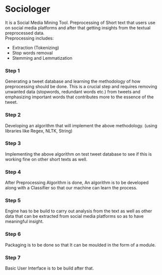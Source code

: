 # Sociologer
It is a Social Media Mining Tool.
Preprocessing of Short text that users use on social media platforms and after that getting insights from the textual preprocessed data.  
Preprocessing includes:
* Extraction (Tokenizing)
* Stop words removal
* Stemming and Lemmatization

### Step 1  
Generating a tweet database and learning the methodology of how preprocessing should be done. This is a crucial step and requires removing unwanted data (stopwords, redundant words etc.) from tweets and emphasizing important words that contributes more to the essence of the tweet.

### Step 2
Developing an algorithm that will implement the above methodology. (using libraries like Regex, NLTK, String)

### Step 3
Implementing the above algorithm on test tweet database to see if this is working fine on other short texts as well.

### Step 4
After Preprocessing Algorithm is done, An algorithm is to be developed along with a Classifier so that our machine can learn the process.

### Step 5
Engine has to be build to carry out analysis from the text as well as other data that can be extracted from social media platforms so as to have meaningful insight.

### Step 6
Packaging is to be done so that It can be moulded in the form of a module.

### Step 7
Basic User Interface is to be build after that.

